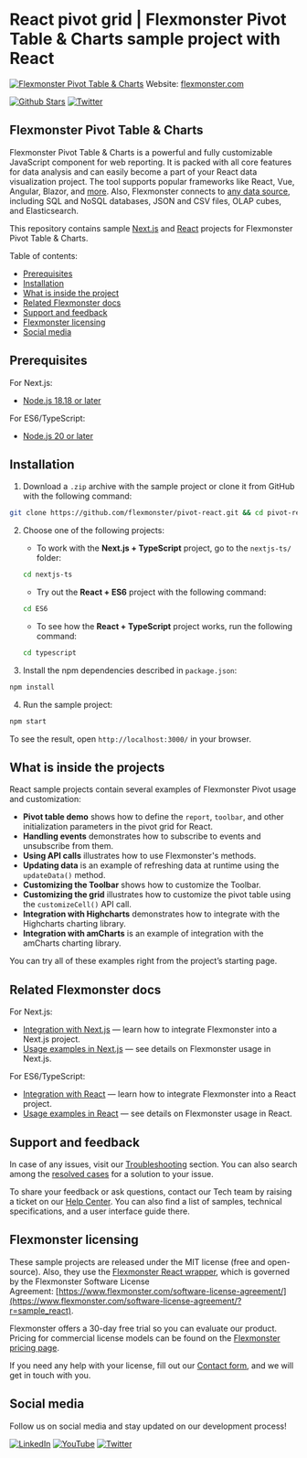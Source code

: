 # React pivot grid | Flexmonster Pivot Table & Charts sample project with React
[![Flexmonster Pivot Table & Charts](https://cdn.flexmonster.com/readmes/react.webp)](https://www.flexmonster.com?r=sample_react)
Website: [flexmonster.com](https://www.flexmonster.com?r=sample_react)

[![Github Stars](https://img.shields.io/github/stars/flexmonster?style=social)](https://github.com/flexmonster) [![Twitter](https://img.shields.io/twitter/follow/Flexmonster?style=social)](https://twitter.com/Flexmonster)

## Flexmonster Pivot Table & Charts
Flexmonster Pivot Table & Charts is a powerful and fully customizable JavaScript component for web reporting. It is packed with all core features for data analysis and can easily become a part of your React data visualization project. The tool supports popular frameworks like React, Vue, Angular, Blazor, and [more](https://www.flexmonster.com/doc/available-tutorials-integration?r=sample_react). Also, Flexmonster connects to [any data source](https://www.flexmonster.com/doc/supported-data-sources?r=sample_react), including SQL and NoSQL databases, JSON and CSV files, OLAP cubes, and Elasticsearch. 

This repository contains sample [Next.js](https://nextjs.org/) and [React](https://reactjs.org/) projects for Flexmonster Pivot Table & Charts.

Table of contents:

* [Prerequisites](#prerequisites)
* [Installation](#installation)
* [What is inside the project](#what-is-inside-the-project)
* [Related Flexmonster docs](#related-flexmonster-docs)
* [Support and feedback](#support-and-feedback)
* [Flexmonster licensing](#flexmonster-licensing)
* [Social media](#social-media)

## Prerequisites

For Next.js:
- [Node.js 18.18 or later](https://nodejs.org/en/)

For ES6/TypeScript:
- [Node.js 20 or later](https://nodejs.org/en/)

## Installation

1. Download a `.zip` archive with the sample project or clone it from GitHub with the following command:

```bash
git clone https://github.com/flexmonster/pivot-react.git && cd pivot-react
```

2. Choose one of the following projects:
    
    - To work with the **Next.js + TypeScript** project, go to the `nextjs-ts/` folder:
    
    ```bash
    cd nextjs-ts
    ```
    - Try out the **React + ES6** project with the following command:
    ```bash
    cd ES6
    ```
    - To see how the **React + TypeScript** project works, run the following command:
    ```bash
    cd typescript
    ```

3. Install the npm dependencies described in `package.json`:

```bash
npm install
```

4. Run the sample project:

```bash
npm start
```

To see the result, open `http://localhost:3000/` in your browser.

## What is inside the projects

React sample projects contain several examples of Flexmonster Pivot usage and customization:

- **Pivot table demo** shows how to define the `report`, `toolbar`, and other initialization parameters in the pivot grid for React.
- **Handling events** demonstrates how to subscribe to events and unsubscribe from them. 
- **Using API calls** illustrates how to use Flexmonster's methods. 
- **Updating data** is an example of refreshing data at runtime using the `updateData()` method.
- **Customizing the Toolbar** shows how to customize the Toolbar.
- **Customizing the grid** illustrates how to customize the pivot table using the `customizeCell()` API call.
- **Integration with Highcharts** demonstrates how to integrate with the Highcharts charting library.
- **Integration with amCharts** is an example of integration with the amCharts charting library.
  
You can try all of these examples right from the project’s starting page.

## Related Flexmonster docs

For Next.js:
- [Integration with Next.js](https://www.flexmonster.com/doc/integration-with-next-js/?r=sample_react) — learn how to integrate Flexmonster into a Next.js project.
- [Usage examples in Next.js](https://www.flexmonster.com/doc/usage-examples-next-js/?r=sample_react) — see details on Flexmonster usage in Next.js.

For ES6/TypeScript:
- [Integration with React](https://www.flexmonster.com/doc/integration-with-react/?r=sample_react) — learn how to integrate Flexmonster into a React project.
- [Usage examples in React](https://www.flexmonster.com/doc/usage-examples-react/?r=sample_react) — see details on Flexmonster usage in React.

## Support and feedback

In case of any issues, visit our [Troubleshooting](https://www.flexmonster.com/doc/typical-errors?r=sample_react) section. You can also search among the [resolved cases](https://www.flexmonster.com/technical-support?r=sample_react) for a solution to your issue.

To share your feedback or ask questions, contact our Tech team by raising a ticket on our [Help Center](https://www.flexmonster.com/help-center?r=sample_react). You can also find a list of samples, technical specifications, and a user interface guide there.

## Flexmonster licensing

These sample projects are released under the MIT license (free and open-source). Also, they use the [Flexmonster React wrapper](https://github.com/flexmonster/react-flexmonster), which is governed by the Flexmonster Software License Agreement: [https://www.flexmonster.com/software-license-agreement/](https://www.flexmonster.com/software-license-agreement/?r=sample_react).

Flexmonster offers a 30-day free trial so you can evaluate our product. Pricing for commercial license models can be found on the [Flexmonster pricing page](https://www.flexmonster.com/pivot-table-editions-and-pricing/?r=sample_react).

If you need any help with your license, fill out our [Contact form](https://www.flexmonster.com/contact-our-team/?r=sample_react), and we will get in touch with you.

## Social media

Follow us on social media and stay updated on our development process!

[![LinkedIn](https://img.shields.io/badge/LinkedIn-blue?style=for-the-badge&logo=linkedin&logoColor=white)](https://linkedin.com/company/flexmonster) [![YouTube](https://img.shields.io/badge/YouTube-red?style=for-the-badge&logo=youtube&logoColor=white)](https://youtube.com/user/FlexMonsterPivot) [![Twitter](https://img.shields.io/badge/Twitter-blue?style=for-the-badge&logo=twitter&logoColor=white)](https://twitter.com/flexmonster)
